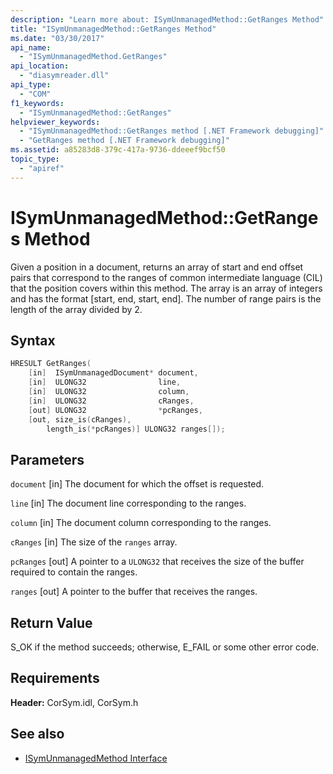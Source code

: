 ```yaml
---
description: "Learn more about: ISymUnmanagedMethod::GetRanges Method"
title: "ISymUnmanagedMethod::GetRanges Method"
ms.date: "03/30/2017"
api_name:
  - "ISymUnmanagedMethod.GetRanges"
api_location:
  - "diasymreader.dll"
api_type:
  - "COM"
f1_keywords:
  - "ISymUnmanagedMethod::GetRanges"
helpviewer_keywords:
  - "ISymUnmanagedMethod::GetRanges method [.NET Framework debugging]"
  - "GetRanges method [.NET Framework debugging]"
ms.assetid: a85283d8-379c-417a-9736-ddeeef9bcf50
topic_type:
  - "apiref"
---
```

# ISymUnmanagedMethod::GetRanges Method

Given a position in a document, returns an array of start and end offset pairs that correspond to the ranges of common intermediate language (CIL) that the position covers within this method. The array is an array of integers and has the format [start, end, start, end]. The number of range pairs is the length of the array divided by 2.

## Syntax

```cpp
HRESULT GetRanges(
    [in]  ISymUnmanagedDocument* document,
    [in]  ULONG32                line,
    [in]  ULONG32                column,
    [in]  ULONG32                cRanges,
    [out] ULONG32                *pcRanges,
    [out, size_is(cRanges),
        length_is(*pcRanges)] ULONG32 ranges[]);
```

## Parameters

 `document`
 [in] The document for which the offset is requested.

 `line`
 [in] The document line corresponding to the ranges.

 `column`
 [in] The document column corresponding to the ranges.

 `cRanges`
 [in] The size of the `ranges` array.

 `pcRanges`
 [out] A pointer to a `ULONG32` that receives the size of the buffer required to contain the ranges.

 `ranges`
 [out] A pointer to the buffer that receives the ranges.

## Return Value

 S_OK if the method succeeds; otherwise, E_FAIL or some other error code.

## Requirements

 **Header:** CorSym.idl, CorSym.h

## See also

- [ISymUnmanagedMethod Interface](isymunmanagedmethod-interface.md)
